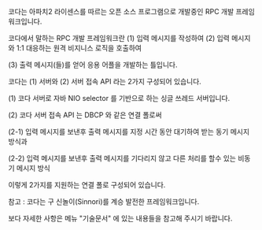   코다는 아파치2 라이센스를 따르는 오픈 소스 프로그램으로 개발중인 RPC 개발 프레임워크입니다.

코다에서 말하는 RPC 개발 프레임워크란 (1) 입력 메시지를 작성하여  (2) 입력 메시지와 1:1 대응하는 원격 비지니스 로직을 호출하여 

(3) 출력 메시지(들)를 얻어 응용 어플을 개발하는 틀입니다.


코다는 (1) 서버와 (2) 서버 접속 API 라는 2가지 구성되어 있습니다.

(1) 코다 서버로 자바 NIO selector 를 기반으로 하는 싱글 쓰레드 서버입니다.

(2) 코다 서버 접속 API 는 DBCP 와 같은 연결 폴로써 

(2-1) 입력 메시지를 보낸후 출력 메시지를 지정 시간 동안 대기하여 받는 동기 메시지 방식과 

(2-2) 입력 메시지를 보낸후 출력 메시지를 기다리지 않고 다른 처리를 할수 있는 비동기 메시지 방식

이렇게 2가지를 지원하는 연결 폴로 구성되어 있습니다.

참고 : 코다는 구 신놀이(Sinnori)를 계승 발전한 프레임워크입니다.

보다 자세한 사항은 메뉴 "기술문서" 에 있는 내용들을 참고해 주시기 바랍니다.

